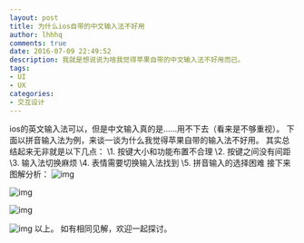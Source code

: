 ```yaml
---
layout: post
title: 为什么ios自带的中文输入法不好用
author: lhhhq
comments: true
date: 2016-07-09 22:49:52
description: 我就是想说说为啥我觉得苹果自带的中文输入法不好用而已。
tags:
- UI
- UX
categories:
- 交互设计
---
```


ios的英文输入法可以，但是中文输入真的是……用不下去（看来是不够重视）。
下面以拼音输入法为例，来谈一谈为什么我觉得苹果自带的输入法不好用。
其实总结起来无非就是以下几点：
\1. 按键大小和功能布置不合理
\2. 按键之间没有间距
\3. 输入法切换麻烦
\4. 表情需要切换输入法找到
\5. 拼音输入的选择困难
接下来图解分析：
![img](http://ce.sysu.edu.cn/hope/UploadFiles/image/jpg/201607/20160709224356445.jpg)

![img](http://ce.sysu.edu.cn/hope/UploadFiles/image/jpg/201607/20160709224357256.jpg)

![img](http://ce.sysu.edu.cn/hope/UploadFiles/image/jpg/201607/20160709224358239.jpg)

![img](http://ce.sysu.edu.cn/hope/UploadFiles/image/jpg/201607/20160709224359471.jpg)
以上。
如有相同见解，欢迎一起探讨。